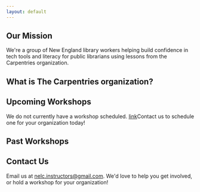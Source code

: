 ```yaml
---
layout: default
---
```


## Our Mission
We're a group of New England library workers helping build confidence in tech tools and literacy for public librarians using lessons from the Carpentries organization.

## What is The Carpentries organization? 

## Upcoming Workshops
We do not currently have a workshop scheduled. [link](contact-us)Contact us to schedule one for your organization today! 

## Past Workshops

## Contact Us
Email us at nelc.instructors@gmail.com. We'd love to help you get involved, or hold a workshop for your organization!


